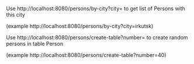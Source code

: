 
Use  http://localhost:8080/persons/by-city?city=<city> to get list of Persons with this city
  
  (example http://localhost:8080/persons/by-city?city=irkutsk)
  
Use  http://localhost:8080/persons/create-table?number=<number> to create <number> random persons in table Person
  
  (example http://localhost:8080/persons/create-table?number=40)

